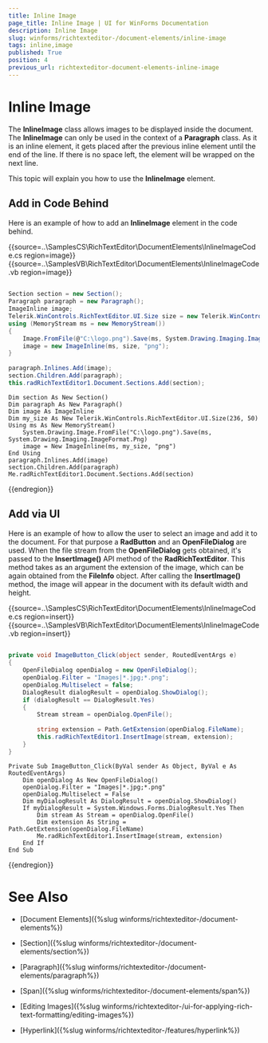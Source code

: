 ```yaml
---
title: Inline Image
page_title: Inline Image | UI for WinForms Documentation
description: Inline Image
slug: winforms/richtexteditor-/document-elements/inline-image
tags: inline,image
published: True
position: 4
previous_url: richtexteditor-document-elements-inline-image
---
```


# Inline Image



The __InlineImage__ class allows images to be displayed inside the document. The __InlineImage__ can only be used  in the context of a __Paragraph__ class. As it is an inline element, it gets placed after the previous inline element until the end of the line. If there is no space left, the element will be wrapped on the next line.
      
This topic will explain you how to use the __InlineImage__ element.

## Add in Code Behind

Here is an example of how to add an __InlineImage__ element in the code behind.
  
{{source=..\SamplesCS\RichTextEditor\DocumentElements\InlineImageCode.cs region=image}} 
{{source=..\SamplesVB\RichTextEditor\DocumentElements\InlineImageCode.vb region=image}} 

````C#
            
Section section = new Section();
Paragraph paragraph = new Paragraph();
ImageInline image;
Telerik.WinControls.RichTextEditor.UI.Size size = new Telerik.WinControls.RichTextEditor.UI.Size(236, 50);
using (MemoryStream ms = new MemoryStream())
{
    Image.FromFile(@"C:\logo.png").Save(ms, System.Drawing.Imaging.ImageFormat.Png);
    image = new ImageInline(ms, size, "png");
}
            
paragraph.Inlines.Add(image);
section.Children.Add(paragraph);
this.radRichTextEditor1.Document.Sections.Add(section);

````
````VB.NET
Dim section As New Section()
Dim paragraph As New Paragraph()
Dim image As ImageInline     
Dim my_size As New Telerik.WinControls.RichTextEditor.UI.Size(236, 50)
Using ms As New MemoryStream()
    System.Drawing.Image.FromFile("C:\logo.png").Save(ms, System.Drawing.Imaging.ImageFormat.Png)
    image = New ImageInline(ms, my_size, "png")
End Using
paragraph.Inlines.Add(image)
section.Children.Add(paragraph)
Me.radRichTextEditor1.Document.Sections.Add(section)

````

{{endregion}} 

## Add via UI

Here is an example of how to allow the user to select an image and add it to the document. For that purpose a __RadButton__           and an __OpenFileDialog__ are used. When the file stream from the __OpenFileDialog__ gets obtained, it's           passed to the __InsertImage()__ API method of the __RadRichTextEditor__. This method takes as an argument the extension of the image, which can be again obtained from the __FileInfo__ object. After calling the __InsertImage()__ method, the image will appear in the document with its default width and height.
   
{{source=..\SamplesCS\RichTextEditor\DocumentElements\InlineImageCode.cs region=insert}} 
{{source=..\SamplesVB\RichTextEditor\DocumentElements\InlineImageCode.vb region=insert}} 

````C#
        
private void ImageButton_Click(object sender, RoutedEventArgs e)
{
    OpenFileDialog openDialog = new OpenFileDialog();
    openDialog.Filter = "Images|*.jpg;*.png";
    openDialog.Multiselect = false;
    DialogResult dialogResult = openDialog.ShowDialog();
    if (dialogResult == DialogResult.Yes)
    {
        Stream stream = openDialog.OpenFile();
        
        string extension = Path.GetExtension(openDialog.FileName);
        this.radRichTextEditor1.InsertImage(stream, extension);
    }
}

````
````VB.NET
Private Sub ImageButton_Click(ByVal sender As Object, ByVal e As RoutedEventArgs)
    Dim openDialog As New OpenFileDialog()
    openDialog.Filter = "Images|*.jpg;*.png"
    openDialog.Multiselect = False
    Dim myDialogResult As DialogResult = openDialog.ShowDialog()
    If myDialogResult = System.Windows.Forms.DialogResult.Yes Then
        Dim stream As Stream = openDialog.OpenFile()
        Dim extension As String = Path.GetExtension(openDialog.FileName)
        Me.radRichTextEditor1.InsertImage(stream, extension)
    End If
End Sub

````

{{endregion}} 

# See Also

 * [Document Elements]({%slug winforms/richtexteditor-/document-elements%})

 * [Section]({%slug winforms/richtexteditor-/document-elements/section%})

 * [Paragraph]({%slug winforms/richtexteditor-/document-elements/paragraph%})

 * [Span]({%slug winforms/richtexteditor-/document-elements/span%})

 * [Editing Images]({%slug winforms/richtexteditor-/ui-for-applying-rich-text-formatting/editing-images%})

 * [Hyperlink]({%slug winforms/richtexteditor-/features/hyperlink%})
